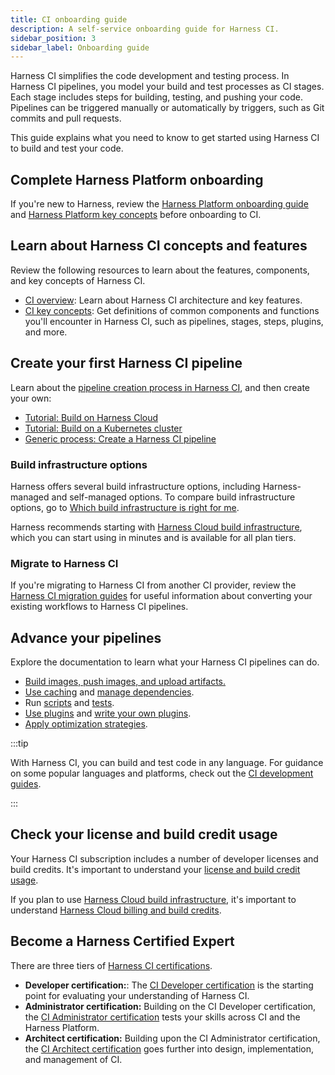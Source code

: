 ```yaml
---
title: CI onboarding guide
description: A self-service onboarding guide for Harness CI.
sidebar_position: 3
sidebar_label: Onboarding guide
---
```


Harness CI simplifies the code development and testing process. In Harness CI pipelines, you model your build and test processes as CI stages. Each stage includes steps for building, testing, and pushing your code. Pipelines can be triggered manually or automatically by triggers, such as Git commits and pull requests.

This guide explains what you need to know to get started using Harness CI to build and test your code.

## Complete Harness Platform onboarding

If you're new to Harness, review the [Harness Platform onboarding guide](/docs/platform/get-started/onboarding-guide) and [Harness Platform key concepts](/docs/platform/get-started/key-concepts) before onboarding to CI.

## Learn about Harness CI concepts and features

Review the following resources to learn about the features, components, and key concepts of Harness CI.

* [CI overview](./overview.md): Learn about Harness CI architecture and key features.
* [CI key concepts](./key-concepts.md): Get definitions of common components and functions you'll encounter in Harness CI, such as pipelines, stages, steps, plugins, and more.

## Create your first Harness CI pipeline

Learn about the [pipeline creation process in Harness CI](../use-ci/prep-ci-pipeline-components.md), and then create your own:

* [Tutorial: Build on Harness Cloud](./tutorials)
* [Tutorial: Build on a Kubernetes cluster](/docs/continuous-integration/use-ci/set-up-build-infrastructure/k8s-build-infrastructure/tutorial-ci-kubernetes-build-infra)
* [Generic process: Create a Harness CI pipeline](../use-ci/prep-ci-pipeline-components.md#create-a-harness-ci-pipeline)

### Build infrastructure options

Harness offers several build infrastructure options, including Harness-managed and self-managed options. To compare build infrastructure options, go to [Which build infrastructure is right for me](/docs/continuous-integration/use-ci/set-up-build-infrastructure/which-build-infrastructure-is-right-for-me).

Harness recommends starting with [Harness Cloud build infrastructure](../use-ci/set-up-build-infrastructure/use-harness-cloud-build-infrastructure.md), which you can start using in minutes and is available for all plan tiers.

### Migrate to Harness CI

If you're migrating to Harness CI from another CI provider, review the [Harness CI migration guides](/docs/category/migrate-to-harness-ci) for useful information about converting your existing workflows to Harness CI pipelines.

## Advance your pipelines

Explore the documentation to learn what your Harness CI pipelines can do.

* [Build images, push images, and upload artifacts.](../use-ci/build-and-upload-artifacts/build-and-upload-an-artifact)
* [Use caching](/docs/category/share-and-cache-ci-data) and [manage dependencies](/docs/category/manage-dependencies).
* Run [scripts](../use-ci/run-step-settings.md) and [tests](/docs/category/run-tests).
* [Use plugins](../use-ci/use-drone-plugins/explore-ci-plugins.md) and [write your own plugins](../use-ci/use-drone-plugins/custom_plugins.md).
* [Apply optimization strategies](../use-ci/optimize-and-more/optimizing-ci-build-times.md).

:::tip

With Harness CI, you can build and test code in any language. For guidance on some popular languages and platforms, check out the [CI development guides](/docs/category/development-guides).

:::

## Check your license and build credit usage

Your Harness CI subscription includes a number of developer licenses and build credits. It's important to understand your [license and build credit usage](./ci-subscription-mgmt.md#license-and-build-credit-usage).

If you plan to use [Harness Cloud build infrastructure](../use-ci/set-up-build-infrastructure/use-harness-cloud-build-infrastructure.md), it's important to understand [Harness Cloud billing and build credits](./ci-subscription-mgmt.md#harness-cloud-billing-and-build-credits).

## Become a Harness Certified Expert

There are three tiers of [Harness CI certifications](/university/continuous-integration).

* **Developer certification:**: The [CI Developer certification](/university/continuous-integration) is the starting point for evaluating your understanding of Harness CI.
* **Administrator certification:** Building on the CI Developer certification, the [CI Administrator certification](/university/continuous-integration) tests your skills across CI and the Harness Platform.
* **Architect certification:** Building upon the CI Administrator certification, the [CI Architect certification](/university/continuous-integration) goes further into design, implementation, and management of CI.
